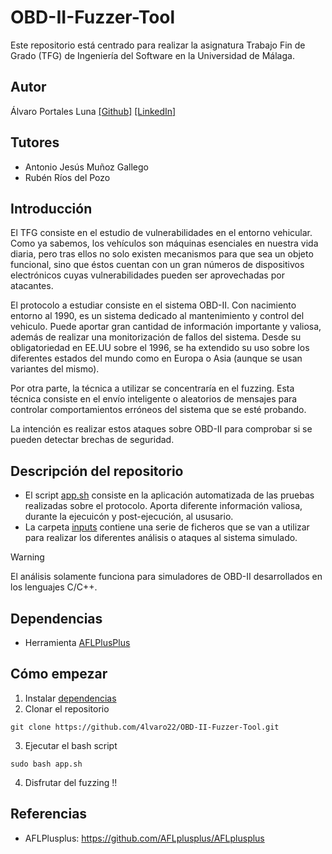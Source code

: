 # OBD-II-Fuzzer-Tool  
Este repositorio está centrado para realizar la asignatura Trabajo Fin de Grado (TFG) de Ingeniería del Software en la Universidad de Málaga. 

## Autor  
Álvaro Portales Luna [[Github]](https://github.com/4lvaro22) [[LinkedIn]](https://www.linkedin.com/in/alvaro-portales-luna/)

## Tutores  
- Antonio Jesús Muñoz Gallego
- Rubén Ríos del Pozo

## Introducción  
El TFG consiste en el estudio de vulnerabilidades en el entorno vehicular. Como ya sabemos, los vehículos son máquinas esenciales en nuestra vida diaria, pero tras ellos no solo existen mecanismos para que sea un objeto funcional, sino que éstos cuentan con un gran números de dispositivos electrónicos cuyas vulnerabilidades pueden ser aprovechadas por atacantes.  
  
El protocolo a estudiar consiste en el sistema OBD-II. Con nacimiento entorno al 1990, es un sistema dedicado al mantenimiento y control del vehiculo. Puede aportar gran cantidad de información importante y valiosa, además de realizar una monitorización de fallos del sistema. Desde su obligatoriedad en EE.UU sobre el 1996, se ha extendido su uso sobre los diferentes estados del mundo como en Europa o Asia (aunque se usan variantes del mismo).  

Por otra parte, la técnica a utilizar se concentraría en el fuzzing. Esta técnica consiste en el envío inteligente o aleatorios de mensajes para controlar comportamientos erróneos del sistema que se esté probando.

La intención es realizar estos ataques sobre OBD-II para comprobar si se pueden detectar brechas de seguridad.

## Descripción del repositorio  
- El script [app.sh](/app.sh) consiste en la aplicación automatizada de las pruebas realizadas sobre el protocolo. Aporta diferente información valiosa, durante la ejecuicón y post-ejecución, al ususario.
- La carpeta [inputs](/inputs) contiene una serie de ficheros que se van a utilizar para realizar los diferentes análisis o ataques al sistema simulado.

> [!WARNING]
> El análisis solamente funciona para simuladores de OBD-II desarrollados en los lenguajes C/C++.

## Dependencias
- Herramienta [AFLPlusPlus](https://github.com/AFLplusplus/AFLplusplus/tree/stable)

## Cómo empezar  

1. Instalar [dependencias](https://github.com/4lvaro22/OBD-II-Fuzzer-Tool?tab=readme-ov-file#dependencias)
2. Clonar el repositorio
```
git clone https://github.com/4lvaro22/OBD-II-Fuzzer-Tool.git
```
3. Ejecutar el bash script
```
sudo bash app.sh
```
4. Disfrutar del fuzzing !!

## Referencias  
- AFLPlusplus: https://github.com/AFLplusplus/AFLplusplus
